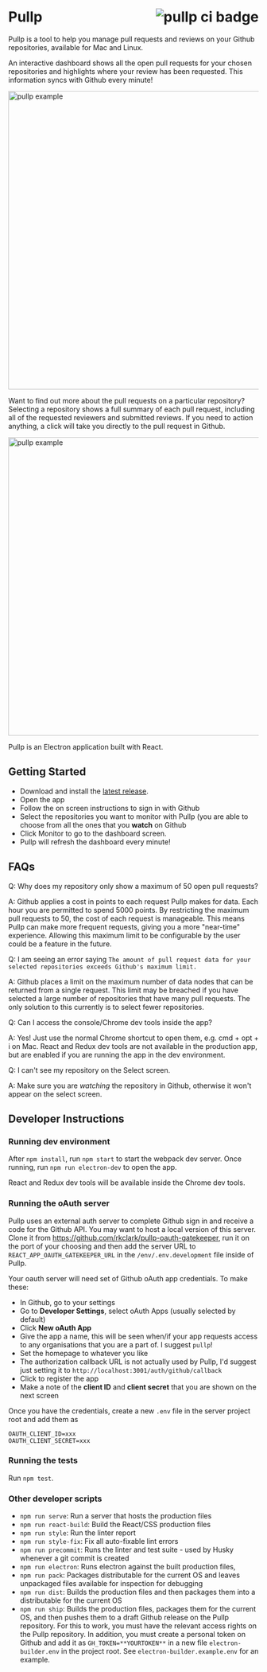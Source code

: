 
# Pullp <img src="https://travis-ci.com/rkclark/pullp.svg?branch=master" alt="pullp ci badge" align="right" />

Pullp is a tool to help you manage pull requests and reviews on your Github repositories, available for Mac and Linux.

An interactive dashboard shows all the open pull requests for your chosen repositories and highlights where your review has been requested. This information syncs with Github every minute!

<img src="https://i.imgur.com/O1qEiT5.png" alt="pullp example" width="600px" />

Want to find out more about the pull requests on a particular repository? Selecting a repository shows a full summary of each pull request, including all of the requested reviewers and submitted reviews. If you need to action anything, a click will take you directly to the pull request in Github.

<img src="https://i.imgur.com/fbjBWAA.png" alt="pullp example" width="600px" />

Pullp is an Electron application built with React.

## Getting Started

- Download and install the [latest release](https://github.com/rkclark/pullp/releases/).
- Open the app
- Follow the on screen instructions to sign in with Github
- Select the repositories you want to monitor with Pullp (you are able to choose from all the ones that you __watch__ on Github
- Click Monitor to go to the dashboard screen.
- Pullp will refresh the dashboard every minute!

## FAQs

Q: Why does my repository only show a maximum of 50 open pull requests?

A: Github applies a cost in points to each request Pullp makes for data. Each hour you are permitted to spend 5000 points. By restricting the maximum pull requests to 50, the cost of each request is manageable. This means Pullp can make more frequent requests, giving you a more "near-time" experience. Allowing this maximum limit to be configurable by the user could be a feature in the future.

Q: I am seeing an error saying `The amount of pull request data for your selected repositories exceeds Github's maximum limit.`

A: Github places a limit on the maximum number of data nodes that can be returned from a single request. This limit may be breached if you have selected a large number of repositories that have many pull requests. The only solution to this currently is to select fewer repositories.

Q: Can I access the console/Chrome dev tools inside the app?

A: Yes! Just use the normal Chrome shortcut to open them, e.g. cmd + opt + i on Mac. React and Redux dev tools are not available in the production app, but are enabled if you are running the app in the dev environment.

Q: I can't see my repository on the Select screen.

A: Make sure you are _watching_ the repository in Github, otherwise it won't appear on the select screen.

## Developer Instructions

### Running dev environment

After `npm install`, run `npm start` to start the webpack dev server. Once running, run `npm run electron-dev` to open the app.

React and Redux dev tools will be available inside the Chrome dev tools.

### Running the oAuth server

Pullp uses an external auth server to complete Github sign in and receive a code for the Github API. You may want to host a local version of this server. Clone it from https://github.com/rkclark/pullp-oauth-gatekeeper, run it on the port of your choosing and then add the server URL to `REACT_APP_OAUTH_GATEKEEPER_URL` in the `/env/.env.development` file inside of Pullp.

Your oauth server will need set of Github oAuth app credentials. To make these:

- In Github, go to your settings
- Go to **Developer Settings**, select oAuth Apps (usually selected by default)
- Click **New oAuth App**
- Give the app a name, this will be seen when/if your app requests access to any organisations that you are a part of. I suggest `pullp`!
- Set the homepage to whatever you like
- The authorization callback URL is not actually used by Pullp, I'd suggest just setting it to `http://localhost:3001/auth/github/callback`
- Click to register the app
- Make a note of the **client ID** and **client secret** that you are shown on the next screen

Once you have the credentials, create a new `.env` file in the server project root and add them as
```
OAUTH_CLIENT_ID=xxx
OAUTH_CLIENT_SECRET=xxx
```

### Running the tests

Run `npm test`.

### Other developer scripts

 - `npm run serve`: Run a server that hosts the production files
- `npm run react-build`: Build the React/CSS production files
- `npm run style`: Run the linter report
- `npm run style-fix`: Fix all auto-fixable lint errors
- `npm run precommit`: Runs the linter and test suite - used by Husky whenever a git commit is created
- `npm run electron`: Runs electron against the built production files,
- `npm run pack`: Packages distributable for the current OS and leaves unpackaged files available for inspection for debugging
- `npm run dist`: Builds the production files and then packages them into a distributable for the current OS
- `npm run ship`: Builds the production files, packages them for the current OS, and then pushes them to a draft Github release on the Pullp repository. For this to work, you must have the relevant access rights on the Pullp repository. In addition, you must create a personal token on Github and add it as `GH_TOKEN=**YOURTOKEN**` in a new file `electron-builder.env` in the project root. See `electron-builder.example.env` for an example.
